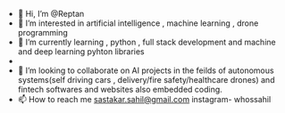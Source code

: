 - 👋 Hi, I’m @Reptan
- 👀 I’m interested in artificial intelligence , machine learning , drone programming
- 🌱 I’m currently learning , python , full stack development and machine and deep learning pyhton libraries
-  
- 💞️ I’m looking to collaborate on AI projects in the feilds of autonomous systems(self driving cars , delivery/fire safety/healthcare drones) and fintech softwares and websites 
also embedded coding.
- 📫 How to reach me sastakar.sahil@gmail.com
                      instagram- whossahil
                      

<!---
Reptan/Reptan is a ✨ special ✨ repository because its `README.md` (this file) appears on your GitHub profile.
You can click the Preview link to take a look at your changes.
--->
